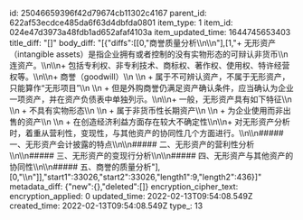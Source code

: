 id: 25046659396f42d79674cb11302c4167
parent_id: 622af53ecdce485da6f63d4dbfda0801
item_type: 1
item_id: 024e47d3973a48fdb1ad652afaf4103a
item_updated_time: 1644745653403
title_diff: "[]"
body_diff: "[{\"diffs\":[[0,\"商誉质量分析\\\n\\\n\"],[1,\"+ 无形资产（intangible assets）是指企业拥有或者控制的没有实物形态的可辩认非货币\\\n  连资产。\\\n\\\n+ 包括专利权、非专利技术、商标权、著作权、使用权、特许经营权等。\\\n\\\n+ 商誉（goodwill）\\\n  \\\n  + 属于不可辨认资产，不属于无形资产，只能算作“无形项目”\\\n  \\\n  + 但是外购商誉仍满足资产确认条件，应当确认为企业一项资产，并在资产负债表中单独列示。\\\n\\\n+ 一般，无形资产具有如下特征\\\n  \\\n  + 不具有实物形态\\\n  \\\n  + 属于非货币性长期资产\\\n  \\\n  + 为企业使用而非出售的资产\\\n  \\\n  + 在创造经济利益方面存在较大不确定性\\\n\\\n+ 对无形资产分析时，着重从营利性，变现性，与其他资产的协同性几个方面进行。\\\n\\\n##### 一、无形资产会计披露的特点\\\n\\\n##### 二、无形资产的营利性分析\\\n\\\n##### 三、无形资产的变现行分析\\\n\\\n##### 四、无形资产与其他资产的协同性\\\n\\\n##### 五、商誉的质量分析\"],[0,\"\\\n\"]],\"start1\":33026,\"start2\":33026,\"length1\":9,\"length2\":436}]"
metadata_diff: {"new":{},"deleted":[]}
encryption_cipher_text: 
encryption_applied: 0
updated_time: 2022-02-13T09:54:08.549Z
created_time: 2022-02-13T09:54:08.549Z
type_: 13